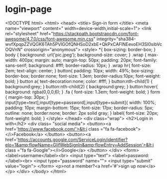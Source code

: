 # login-page
&lt;!DOCTYPE html> &lt;html> &lt;head>  &lt;title> Sign-in form &lt;/title>  &lt;meta name="viewport" content=" width=device-width,initial-scale=1">  &lt;link rel="stylesheet" href="https://stackpath.bootstrapcdn.com/font-awesome/4.7.0/css/font-awesome.min.css" integrity="sha384-wvfXpqpZZVQGK6TAh5PVlGOfQNHSoD2xbE+QkPxCAFlNEevoEH3Sl0sibVcOQVnN" crossorigin="anonymous">  &lt;style>   *{     box-sizing: border-box;    }   body   {     background: url('pic.jpeg');     background-size: cover;   }   .wrap   {     max-width: 400px;     margin: auto;     margin-top: 50px;     padding: 20px;     font-family: sans-serif;     background: #fff;     border-radius: 10px;    }   .wrap hr{     font-size: 2em;     text-align: center;   }   button{     padding: 10px;     width: 49%;     box-sizing: border-box;     border:none;     font-size: 1.3em;     border-radius:10px;     font-weight: bold;   }   button a{        text-decoration:none;        color: #fff;   }   button:nth-child(1)   {     background:grey;    }    button:nth-child(2)   {     background:grey;    }   button:hover{     background: rgba(0,0,0,6);   }   .fa   {     font-size: 1.3em;     font-weight: bold;   }   form   {     margin-top: 30px;    }   input[type=text],input[type=password],input[type=submit]{     width: 100%;     padding: 10px;     margin-bottom: 15px;     font-size: 17px;     border-radius: 5px;     outline: none;     border:none;     border: 2px solid gray;   }   label{     font-size:  20px;     font-weight: bold;    }  &lt;/style> &lt;/head> &lt;div class="wrap">   &lt;h2>Login in with&lt;/h2>   &lt;div class= "social media">      &lt;button>&lt;a href='https://www.facebook.com/'>&lt;i class ="fa fa-facebook">&lt;/i>Facebook&lt;/a> &lt;/button>      &lt;button>&lt;a href='https://accounts.google.com/ServiceLogin/identifier?elo=1&amp;flowName=GlifWebSignIn&amp;flowEntry=AddSession'>&lt;i class ="fa fa-Google">&lt;/i>Google&lt;/a> &lt;/button>   &lt;/div>      &lt;form>         &lt;label>username&lt;/label>&lt;br>         &lt;input type="text">         &lt;label>password:&lt;/label>&lt;br>         &lt;input type="password" name="">         &lt;input type="submit" value="login">      &lt;/form>   &lt;p>not a member?&lt;a href='#'>sign up now&lt;/a>&lt;/p> &lt;/div> &lt;/body> &lt;/html>
